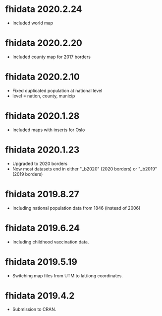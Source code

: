 # fhidata 2020.2.24

- Included world map

# fhidata 2020.2.20

- Included county map for 2017 borders

# fhidata 2020.2.10

- Fixed duplicated population at national level
- level = nation, county, municip

# fhidata 2020.1.28

- Included maps with inserts for Oslo

# fhidata 2020.1.23

- Upgraded to 2020 borders
- Now most datasets end in either "_b2020" (2020 borders) or "_b2019" (2019 borders)

# fhidata 2019.8.27

- Including national population data from 1846 (instead of 2006)

# fhidata 2019.6.24

- Including childhood vaccination data.

# fhidata 2019.5.19

- Switching map files from UTM to lat/long coordinates.

# fhidata 2019.4.2

- Submission to CRAN.

